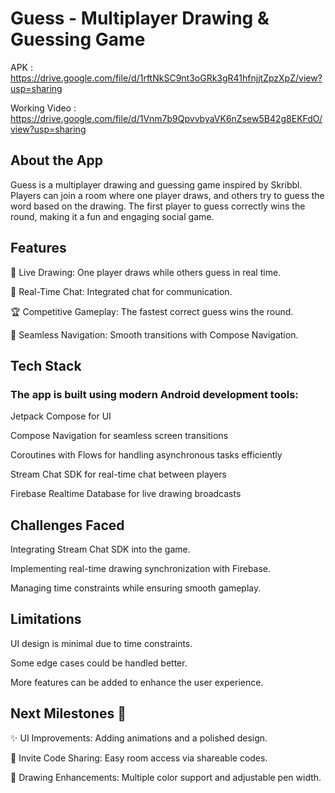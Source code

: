 # Guess - Multiplayer Drawing & Guessing Game

APK : https://drive.google.com/file/d/1rftNkSC9nt3oGRk3gR41hfnjjtZpzXpZ/view?usp=sharing

Working Video : https://drive.google.com/file/d/1Vnm7b9QpvvbyaVK6nZsew5B42g8EKFdO/view?usp=sharing

## About the App

Guess is a multiplayer drawing and guessing game inspired by Skribbl. Players can join a room where one player draws, and others try to guess the word based on the drawing. The first player to guess correctly wins the round, making it a fun and engaging social game.

## Features

🎨 Live Drawing: One player draws while others guess in real time.

💬 Real-Time Chat: Integrated chat for communication.

🏆 Competitive Gameplay: The fastest correct guess wins the round.

🔄 Seamless Navigation: Smooth transitions with Compose Navigation.

## Tech Stack

### The app is built using modern Android development tools:

Jetpack Compose for UI

Compose Navigation for seamless screen transitions

Coroutines with Flows for handling asynchronous tasks efficiently

Stream Chat SDK for real-time chat between players

Firebase Realtime Database for live drawing broadcasts

## Challenges Faced

Integrating Stream Chat SDK into the game.

Implementing real-time drawing synchronization with Firebase.

Managing time constraints while ensuring smooth gameplay.

## Limitations

UI design is minimal due to time constraints.

Some edge cases could be handled better.

More features can be added to enhance the user experience.

## Next Milestones 🚀

✨ UI Improvements: Adding animations and a polished design.

🔗 Invite Code Sharing: Easy room access via shareable codes.

🎨 Drawing Enhancements: Multiple color support and adjustable pen width.

